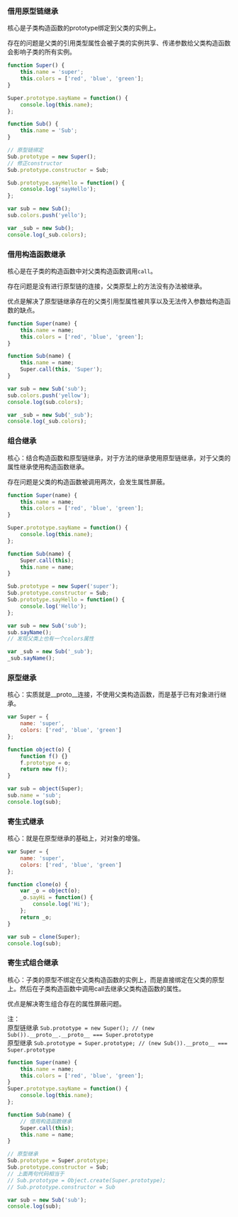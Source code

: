 ### 借用原型链继承

核心是子类构造函数的prototype绑定到父类的实例上。

存在的问题是父类的引用类型属性会被子类的实例共享、传递参数给父类构造函数会影响子类的所有实例。

```javascript
function Super() {
    this.name = 'super';
    this.colors = ['red', 'blue', 'green'];
}

Super.prototype.sayName = function() {
    console.log(this.name);
};

function Sub() {
    this.name = 'Sub';
}

// 原型链绑定
Sub.prototype = new Super();
// 修正constructor
Sub.prototype.constructor = Sub;

Sub.prototype.sayHello = function() {
    console.log('sayHello');
};

var sub = new Sub();
sub.colors.push('yello');

var _sub = new Sub();
console.log(_sub.colors);
```

### 借用构造函数继承

核心是在子类的构造函数中对父类构造函数调用`call`。 

存在问题是没有进行原型链的连接，父类原型上的方法没有办法被继承。

优点是解决了原型链继承存在的父类引用型属性被共享以及无法传入参数给构造函数的缺点。

```javascript
function Super(name) {
    this.name = name;
    this.colors = ['red', 'blue', 'green'];
}

function Sub(name) {
    this.name = name;
    Super.call(this, 'Super');
}

var sub = new Sub('sub');
sub.colors.push('yellow');
console.log(sub.colors);

var _sub = new Sub('_sub');
console.log(_sub.colors);
```

### 组合继承

核心：结合构造函数和原型链继承，对于方法的继承使用原型链继承，对于父类的属性继承使用构造函数继承。

存在问题是父类的构造函数被调用两次，会发生属性屏蔽。

```javascript
function Super(name) {
    this.name = name;
    this.colors = ['red', 'blue', 'green'];
}

Super.prototype.sayName = function() {
    console.log(this.name);
};

function Sub(name) {
    Super.call(this);
    this.name = name;
}

Sub.prototype = new Super('super');
Sub.prototype.constructor = Sub;
Sub.prototype.sayHello = function() {
    console.log('Hello');
};

var sub = new Sub('sub');
sub.sayName();
// 发现父类上也有一个colors属性

var _sub = new Sub('_sub');
_sub.sayName();
```

### 原型继承

核心：实质就是__proto__连接，不使用父类构造函数，而是基于已有对象进行继承。

```javascript
var Super = {
    name: 'super',
    colors: ['red', 'blue', 'green']
};

function object(o) {
    function f() {}
    f.prototype = o;
    return new f();
}

var sub = object(Super);
sub.name = 'sub';
console.log(sub);
```

### 寄生式继承

 核心：就是在原型继承的基础上，对对象的增强。

```javascript
var Super = {
    name: 'super',
    colors: ['red', 'blue', 'green']
};

function clone(o) {
    var _o = object(o);
    _o.sayHi = function() {
        console.log('Hi');
    };
    return _o;
}

var sub = clone(Super);
console.log(sub);
```

### 寄生式组合继承

核心：子类的原型不绑定在父类构造函数的实例上，而是直接绑定在父类的原型上。然后在子类构造函数中调用call去继承父类构造函数的属性。

优点是解决寄生组合存在的属性屏蔽问题。 

注：  
原型链继承 `Sub.prototype = new Super(); // (new Sub()).__proto__.__proto__ === Super.prototype`  
原型继承 `Sub.prototype = Super.prototype; // (new Sub()).__proto__ === Super.prototype`
```javascript
function Super(name) {
    this.name = name;
    this.colors = ['red', 'blue', 'green'];
}
Super.prototype.sayName = function() {
    console.log(this.name);
};

function Sub(name) {
    // 借用构造函数继承
    Super.call(this);
    this.name = name;
}

// 原型继承
Sub.prototype = Super.prototype;
Sub.prototype.constructor = Sub;
// 上面两句代码相当于
// Sub.prototype = Object.create(Super.prototype);
// Sub.prototype.constructor = Sub

var sub = new Sub('sub');
console.log(sub);
```
